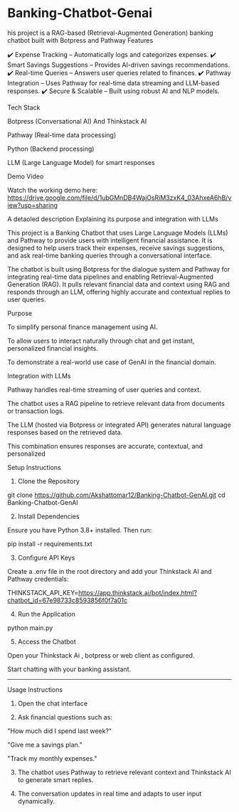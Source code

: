 # Banking-Chatbot-Genai
his project is a RAG-based (Retrieval-Augmented Generation) banking chatbot built with Botpress and Pathway
Features

✔️ Expense Tracking – Automatically logs and categorizes expenses.
✔️ Smart Savings Suggestions – Provides AI-driven savings recommendations.
✔️ Real-time Queries – Answers user queries related to finances.
✔️ Pathway Integration – Uses Pathway for real-time data streaming and LLM-based responses.
✔️ Secure & Scalable – Built using robust AI and NLP models.

Tech Stack

Botpress (Conversational AI) And Thinkstack AI

Pathway (Real-time data processing)

Python (Backend processing)

LLM (Large Language Model) for smart responses


Demo Video

Watch the working demo here:
https://drive.google.com/file/d/1ubGMnDB4WajOsRiM3zxK4_03AhxeA6hB/view?usp=sharing

A detaoled description Explaining its purpose and integration with LLMs

This project is a Banking Chatbot that uses Large Language Models (LLMs) and Pathway to provide users with intelligent financial assistance. It is designed to help users track their expenses, receive savings suggestions, and ask real-time banking queries through a conversational interface.

The chatbot is built using Botpress for the dialogue system and Pathway for integrating real-time data pipelines and enabling Retrieval-Augmented Generation (RAG). It pulls relevant financial data and context using RAG and responds through an LLM, offering highly accurate and contextual replies to user queries.

Purpose

To simplify personal finance management using AI.

To allow users to interact naturally through chat and get instant, personalized financial insights.

To demonstrate a real-world use case of GenAI in the financial domain.


Integration with LLMs

Pathway handles real-time streaming of user queries and context.

The chatbot uses a RAG pipeline to retrieve relevant data from documents or transaction logs.

The LLM (hosted via Botpress or integrated API) generates natural language responses based on the retrieved data.

This combination ensures responses are accurate, contextual, and personalized





Setup Instructions

1. Clone the Repository

git clone https://github.com/Akshattomar12/Banking-Chatbot-GenAI.git
cd Banking-Chatbot-GenAI

2. Install Dependencies

Ensure you have Python 3.8+ installed. Then run:

pip install -r requirements.txt

3. Configure API Keys

Create a .env file in the root directory and add your Thinkstack AI and Pathway credentials:

THINKSTACK_API_KEY=https://app.thinkstack.ai/bot/index.html?chatbot_id=67e98733c8593856f0f7a01c


4. Run the Application

python main.py

5. Access the Chatbot

Open your Thinkstack Ai  , botpress or web client as configured.

Start chatting with your banking assistant.



---

Usage Instructions

1. Open the chat interface 


2. Ask financial questions such as:

"How much did I spend last week?"

"Give me a savings plan."

"Track my monthly expenses."



3. The chatbot uses Pathway to retrieve relevant context and Thinkstack AI to generate smart replies.


4. The conversation updates in real time and adapts to user input dynamically.



